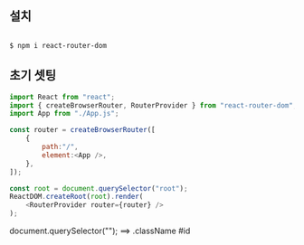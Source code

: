 ## 설치

```

$ npm i react-router-dom

```

## 초기 셋팅

```Javascript index.js
import React from "react";
import { createBrowserRouter, RouterProvider } from "react-router-dom";
import App from "./App.js";

const router = createBrowserRouter([
    {
        path:"/",
        element:<App />,
    },
]);

const root = document.querySelector("root");
ReactDOM.createRoot(root).render(
    <RouterProvider router={router} />
);

```

document.querySelector("");
==> 
.className
#id